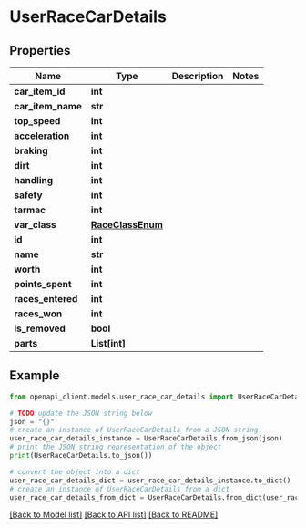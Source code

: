 # UserRaceCarDetails


## Properties

Name | Type | Description | Notes
------------ | ------------- | ------------- | -------------
**car_item_id** | **int** |  | 
**car_item_name** | **str** |  | 
**top_speed** | **int** |  | 
**acceleration** | **int** |  | 
**braking** | **int** |  | 
**dirt** | **int** |  | 
**handling** | **int** |  | 
**safety** | **int** |  | 
**tarmac** | **int** |  | 
**var_class** | [**RaceClassEnum**](RaceClassEnum.md) |  | 
**id** | **int** |  | 
**name** | **str** |  | 
**worth** | **int** |  | 
**points_spent** | **int** |  | 
**races_entered** | **int** |  | 
**races_won** | **int** |  | 
**is_removed** | **bool** |  | 
**parts** | **List[int]** |  | 

## Example

```python
from openapi_client.models.user_race_car_details import UserRaceCarDetails

# TODO update the JSON string below
json = "{}"
# create an instance of UserRaceCarDetails from a JSON string
user_race_car_details_instance = UserRaceCarDetails.from_json(json)
# print the JSON string representation of the object
print(UserRaceCarDetails.to_json())

# convert the object into a dict
user_race_car_details_dict = user_race_car_details_instance.to_dict()
# create an instance of UserRaceCarDetails from a dict
user_race_car_details_from_dict = UserRaceCarDetails.from_dict(user_race_car_details_dict)
```
[[Back to Model list]](../README.md#documentation-for-models) [[Back to API list]](../README.md#documentation-for-api-endpoints) [[Back to README]](../README.md)


